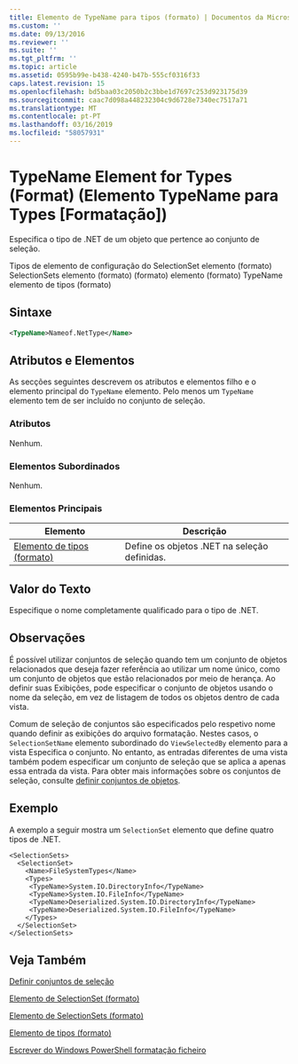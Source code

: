 ```yaml
---
title: Elemento de TypeName para tipos (formato) | Documentos da Microsoft
ms.custom: ''
ms.date: 09/13/2016
ms.reviewer: ''
ms.suite: ''
ms.tgt_pltfrm: ''
ms.topic: article
ms.assetid: 0595b99e-b438-4240-b47b-555cf0316f33
caps.latest.revision: 15
ms.openlocfilehash: bd5baa03c2050b2c3bbe1d7697c253d923175d39
ms.sourcegitcommit: caac7d098a448232304c9d6728e7340ec7517a71
ms.translationtype: MT
ms.contentlocale: pt-PT
ms.lasthandoff: 03/16/2019
ms.locfileid: "58057931"
---
```

# <a name="typename-element-for-types-format"></a>TypeName Element for Types (Format) (Elemento TypeName para Types [Formatação])

Especifica o tipo de .NET de um objeto que pertence ao conjunto de seleção.

Tipos de elemento de configuração do SelectionSet elemento (formato) SelectionSets elemento (formato) (formato) elemento (formato) TypeName elemento de tipos (formato)

## <a name="syntax"></a>Sintaxe

```xml
<TypeName>Nameof.NetType</Name>
```

## <a name="attributes-and-elements"></a>Atributos e Elementos

As secções seguintes descrevem os atributos e elementos filho e o elemento principal do `TypeName` elemento. Pelo menos um `TypeName` elemento tem de ser incluído no conjunto de seleção.

### <a name="attributes"></a>Atributos

Nenhum.

### <a name="child-elements"></a>Elementos Subordinados

Nenhum.

### <a name="parent-elements"></a>Elementos Principais

|Elemento|Descrição|
|-------------|-----------------|
|[Elemento de tipos (formato)](./types-element-for-selectionset-format.md)|Define os objetos .NET na seleção definidas.|

## <a name="text-value"></a>Valor do Texto

Especifique o nome completamente qualificado para o tipo de .NET.

## <a name="remarks"></a>Observações

É possível utilizar conjuntos de seleção quando tem um conjunto de objetos relacionados que deseja fazer referência ao utilizar um nome único, como um conjunto de objetos que estão relacionados por meio de herança. Ao definir suas Exibições, pode especificar o conjunto de objetos usando o nome da seleção, em vez de listagem de todos os objetos dentro de cada vista.

Comum de seleção de conjuntos são especificados pelo respetivo nome quando definir as exibições do arquivo formatação. Nestes casos, o `SelectionSetName` elemento subordinado do `ViewSelectedBy` elemento para a vista Especifica o conjunto. No entanto, as entradas diferentes de uma vista também podem especificar um conjunto de seleção que se aplica a apenas essa entrada da vista. Para obter mais informações sobre os conjuntos de seleção, consulte [definir conjuntos de objetos](./defining-selection-sets.md).

## <a name="example"></a>Exemplo

A exemplo a seguir mostra um `SelectionSet` elemento que define quatro tipos de .NET.

```
<SelectionSets>
  <SelectionSet>
    <Name>FileSystemTypes</Name>
    <Types>
     <TypeName>System.IO.DirectoryInfo</TypeName>
     <TypeName>System.IO.FileInfo</TypeName>
     <TypeName>Deserialized.System.IO.DirectoryInfo</TypeName>
     <TypeName>Deserialized.System.IO.FileInfo</TypeName>
    </Types>
  </SelectionSet>
</SelectionSets>
```

## <a name="see-also"></a>Veja Também

[Definir conjuntos de seleção](./defining-selection-sets.md)

[Elemento de SelectionSet (formato)](./selectionset-element-format.md)

[Elemento de SelectionSets (formato)](./selectionsets-element-format.md)

[Elemento de tipos (formato)](./types-element-for-selectionset-format.md)

[Escrever do Windows PowerShell formatação ficheiro](./writing-a-powershell-formatting-file.md)
